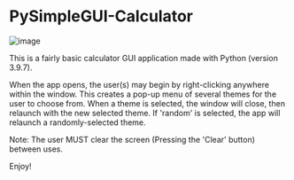 # PySimpleGUI-Calculator

![image](https://user-images.githubusercontent.com/46163555/184025915-d0822a2c-5831-4493-a0ae-ae52a63ee611.png)

This is a fairly basic calculator GUI application made with Python (version 3.9.7).

When the app opens, the user(s) may begin by right-clicking anywhere within the window. This creates a pop-up menu of several themes for the user to choose from. When a theme is selected, the window will close, then relaunch with the new selected theme. If 'random' is selected, the app will relaunch a randomly-selected theme.

Note: The user MUST clear the screen (Pressing the 'Clear' button) between uses.

Enjoy!
